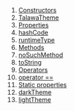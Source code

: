1.  [Constructors](./TalawaTheme-class#constructors.md)
2.  [TalawaTheme](./TalawaTheme/TalawaTheme.md)
3.  [Properties](./TalawaTheme-class#instance-properties.md)
4.  [hashCode](https://api.flutter.dev/flutter/dart-core/Object/hashCode.html)
5.  [runtimeType](https://api.flutter.dev/flutter/dart-core/Object/runtimeType.html)
6.  [Methods](./TalawaTheme-class#instance-methods.md)
7.  [noSuchMethod](https://api.flutter.dev/flutter/dart-core/Object/noSuchMethod.html)
8.  [toString](https://api.flutter.dev/flutter/dart-core/Object/toString.html)
9.  [Operators](./TalawaTheme-class#operators.md)
10. [operator
    ==](https://api.flutter.dev/flutter/dart-core/Object/operator_equals.html)
11. [Static
    properties](./TalawaTheme-class#static-properties.md)
12. [darkTheme](./TalawaTheme/darkTheme.md)
13. [lightTheme](./TalawaTheme/lightTheme.md)

